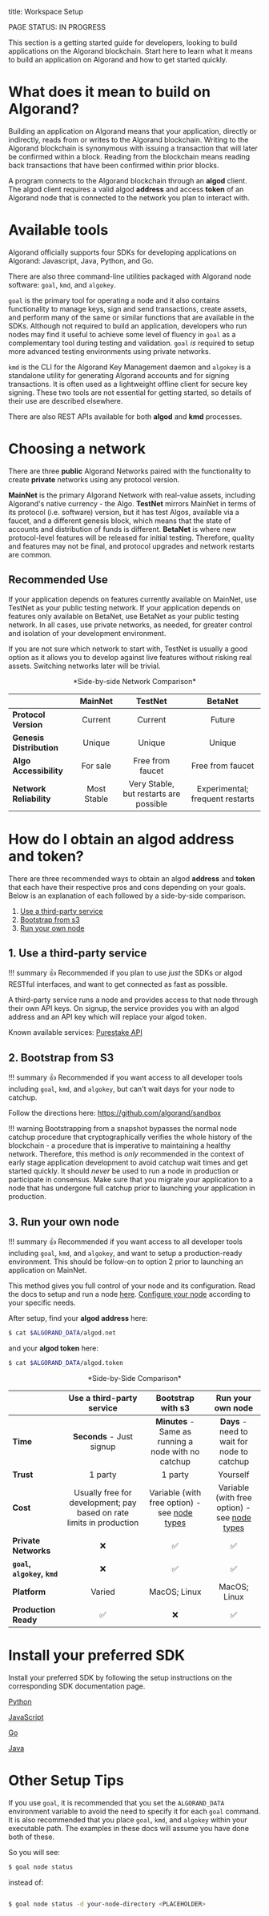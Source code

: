 title: Workspace Setup

PAGE STATUS: IN PROGRESS

This section is a getting started guide for developers, looking to build applications on the Algorand blockchain. Start here to learn what it means to build an application on Algorand and how to get started quickly.

# What does it mean to build on Algorand?
Building an application on Algorand means that your application, directly or indirectly, reads from or writes to the Algorand blockchain. Writing to the Algorand blockchain is synonymous with issuing a transaction that will later be confirmed within a block. Reading from the blockchain means reading back transactions that have been confirmed within prior blocks.

A program connects to the Algorand blockchain through an **algod** client. The algod client requires a valid algod **address** and access **token** of an Algorand node that is connected to the network you plan to interact with. 

# Available tools
Algorand officially supports four SDKs for developing applications on Algorand: Javascript<LINK>, Java, Python, and Go. 

There are also three command-line utilities packaged with Algorand node software: `goal`, `kmd`, and `algokey`.

`goal` is the primary tool for operating a node and it also contains functionality to manage keys, sign and send transactions, create assets, and perform many of the same or similar functions that are available in the SDKs. Although not required to build an application, developers who run nodes may find it useful to achieve some level of fluency in `goal` as a complementary tool during testing and validation. `goal` _is_ required to setup more advanced testing environments using private networks.

`kmd` is the CLI for the Algorand Key Management daemon and `algokey` is a standalone utility for generating Algorand accounts and for signing transactions. It is often used as a lightweight offline client for secure key signing. These two tools are not essential for getting started, so details of their use are described elsewhere.

There are also REST APIs available for both **algod** and **kmd** processes.

# Choosing a network
There are three **public** Algorand Networks paired with the functionality to create **private** networks using any protocol version. 

**MainNet** <LINK> is the primary Algorand Network with real-value assets, including Algorand's native currency - the Algo. **TestNet** <LINK> mirrors MainNet in terms of its protocol (i.e. software) version, but it has test Algos, available via a faucet, and a different genesis block, which means that the state of accounts and distribution of funds is different.  **BetaNet** is where new protocol-level features will be released for initial testing. Therefore, quality and features may not be final, and protocol upgrades and network restarts are common. <LINK>

 
## Recommended Use
If your application depends on features currently available on MainNet, use TestNet as your public testing network. If your application depends on features only available on BetaNet, use BetaNet as your public testing network. In all cases, use private networks, as needed, for greater control and isolation of your development environment.

If you are not sure which network to start with, TestNet is usually a good option as it allows you to develop against live features without risking real assets. Switching networks later will be trivial.

<center>*Side-by-side Network Comparison*</center>

 || **MainNet** | **TestNet** | **BetaNet** | 
:-- |:-------------:| :-------------: | :-------------: | 
**Protocol Version** | Current | Current| Future | Any |
**Genesis Distribution** | Unique | Unique | Unique | Any |
**Algo Accessibility** | For sale | Free from faucet | Free from faucet | 
**Network Reliability**         | Most Stable  | Very Stable, but restarts are possible | Experimental; frequent restarts | 

# How do I obtain an algod address and token?
There are three recommended ways to obtain an algod **address** and **token** that each have their respective pros and cons depending on your goals. Below is an explanation of each followed by a side-by-side comparison.

1. [Use a third-party service](#1-use-a-third-party-service)
2. [Bootstrap from s3](#2-bootstrap-from-s3)
3. [Run your own node](#3-run-your-own-node)

## 1. Use a third-party service

!!! summary
	:thumbsup:
	Recommended if you plan to use _just_ the SDKs or algod RESTful interfaces, and want to get connected as fast as possible.

A third-party service runs a node and provides access to that node through their own API keys. On signup, the service provides you with an algod address and an API key which will replace your algod token.

Known available services: [Purestake API](https://developer.purestake.io/)

## 2. Bootstrap from S3

!!! summary
	:thumbsup:
	Recommended if you want access to all developer tools including `goal`, `kmd`, and `algokey`, but can't wait days for your node to catchup.


Follow the directions here: https://github.com/algorand/sandbox

!!! warning
	Bootstrapping from a snapshot bypasses the normal node catchup procedure that cryptographically verifies the whole history of the blockchain - a procedure that is imperative to maintaining a healthy network. Therefore, this method is *only* recommended in the context of early stage application development to avoid catchup wait times and get started quickly. It should *never* be used to run a node in production or participate in consensus. Make sure that you migrate your application to a node that has undergone full catchup prior to launching your application in production.

## 3. Run your own node

!!! summary
	:thumbsup:
	Recommended if you want access to all developer tools including `goal`, `kmd`, and `algokey`, and want to setup a production-ready environment. This should be follow-on to option 2 prior to launching an application on MainNet.

  
This method gives you full control of your node and its configuration. Read the docs to setup and run a node [here](../Network-Participation/run-a-node/types.md). [Configure your node](../Network-Participation/run-a-node/config.md) according to your specific needs.

After setup, find your **algod address** here:

```bash
$ cat $ALGORAND_DATA/algod.net
```

and your **algod token** here:

```bash
$ cat $ALGORAND_DATA/algod.token
```

<center>*Side-by-Side Comparison*</center>

 || Use a third-party service | Bootstrap with s3 | Run your own node |
:-- |:-------------:| :-------------: | :-------------: |
**Time**         | **Seconds** - Just signup| **Minutes** - Same as running a node with no catchup	| **Days** - need to wait for node to catchup
**Trust**         | 1 party       | 1 party	| Yourself 
**Cost**         | Usually free for development; pay based on rate limits in production | Variable (with free option) - see [node types](../Network-Participation/run-a-node/types.md)	| Variable (with free option) - see [node types](../Network-Participation/run-a-node/types.md)	
**Private Networks**| ❌ | ✅ | ✅
**`goal`, `algokey`, `kmd`**| ❌ | ✅ | ✅
**Platform**|Varied|MacOS; Linux|MacOS; Linux|
**Production Ready**| ✅ | ❌ | ✅

# Install your preferred SDK
Install your preferred SDK by following the setup instructions on the corresponding SDK documentation page.

[Python](../Reference-Docs/SDKs/python.md)

[JavaScript](../Reference-Docs/SDKs/javascript.md) 

[Go](../Reference-Docs/SDKs/go.md)

[Java](../Reference-Docs/SDKs/java.md)

# Other Setup Tips

If you use `goal`, it is recommended that you set the `ALGORAND_DATA` environment variable to avoid the need to specify it for each `goal` command. It is also recommended that you place `goal`, `kmd`, and `algokey` within your executable path. The examples in these docs will assume you have done both of these.

So you will see:

```bash
$ goal node status 
```

instead of:

```bash

$ goal node status -d your-node-directory <PLACEHOLDER>
```


